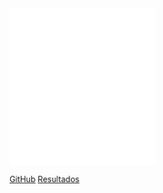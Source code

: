 <img src='assets/images/logo.png' class="cover-image">

[GitHub](https://github.com/UnBArqDsw2021-1/2021.1_G01_Animalesco_docs)
[Resultados](#animalesco)
